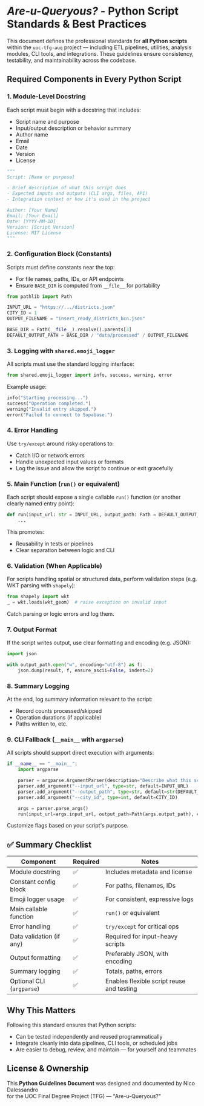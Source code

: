 # *Are-u-Queryous?* - Python Script Standards & Best Practices

This document defines the professional standards for **all Python scripts** within the `uoc-tfg-auq` project — including ETL pipelines, utilities, analysis modules, CLI tools, and integrations. These guidelines ensure consistency, testability, and maintainability across the codebase.

## Required Components in Every Python Script

### 1. Module-Level Docstring

Each script must begin with a docstring that includes:

* Script name and purpose
* Input/output description or behavior summary
* Author name
* Email
* Date
* Version
* License

```python
"""
Script: [Name or purpose]

- Brief description of what this script does
- Expected inputs and outputs (CLI args, files, API)
- Integration context or how it's used in the project

Author: [Your Name]
Email: [Your Email]
Date: [YYYY-MM-DD]
Version: [Script Version]
License: MIT License
"""
```

### 2. Configuration Block (Constants)

Scripts must define constants near the top:

* For file names, paths, IDs, or API endpoints
* Ensure `BASE_DIR` is computed from `__file__` for portability

```python
from pathlib import Path

INPUT_URL = "https://.../districts.json"
CITY_ID = 1
OUTPUT_FILENAME = "insert_ready_districts_bcn.json"

BASE_DIR = Path(__file__).resolve().parents[3]
DEFAULT_OUTPUT_PATH = BASE_DIR / "data/processed" / OUTPUT_FILENAME
```

### 3. Logging with `shared.emoji_logger`

All scripts must use the standard logging interface:

```python
from shared.emoji_logger import info, success, warning, error
```

Example usage:

```python
info("Starting processing...")
success("Operation completed.")
warning("Invalid entry skipped.")
error("Failed to connect to Supabase.")
```

### 4. Error Handling

Use `try/except` around risky operations to:

* Catch I/O or network errors
* Handle unexpected input values or formats
* Log the issue and allow the script to continue or exit gracefully

### 5. Main Function (`run()` or equivalent)

Each script should expose a single callable `run()` function (or another clearly named entry point):

```python
def run(input_url: str = INPUT_URL, output_path: Path = DEFAULT_OUTPUT_PATH, city_id: int = CITY_ID) -> None:
    ...
```

This promotes:

* Reusability in tests or pipelines
* Clear separation between logic and CLI

### 6. Validation (When Applicable)

For scripts handling spatial or structured data, perform validation steps (e.g. WKT parsing with `shapely`):

```python
from shapely import wkt
_ = wkt.loads(wkt_geom)  # raise exception on invalid input
```

Catch parsing or logic errors and log them.

### 7. Output Format

If the script writes output, use clear formatting and encoding (e.g. JSON):

```python
import json

with output_path.open("w", encoding="utf-8") as f:
    json.dump(result, f, ensure_ascii=False, indent=2)
```

### 8. Summary Logging

At the end, log summary information relevant to the script:

* Record counts processed/skipped
* Operation durations (if applicable)
* Paths written to, etc.

### 9. CLI Fallback (`__main__` with `argparse`)

All scripts should support direct execution with arguments:

```python
if __name__ == "__main__":
    import argparse

    parser = argparse.ArgumentParser(description="Describe what this script does.")
    parser.add_argument("--input_url", type=str, default=INPUT_URL)
    parser.add_argument("--output_path", type=str, default=str(DEFAULT_OUTPUT_PATH))
    parser.add_argument("--city_id", type=int, default=CITY_ID)

    args = parser.parse_args()
    run(input_url=args.input_url, output_path=Path(args.output_path), city_id=args.city_id)
```

Customize flags based on your script's purpose.

## ✅ Summary Checklist

| Component                 | Required | Notes                                     |
| ------------------------- | -------- | ----------------------------------------- |
| Module docstring          | ✅        | Includes metadata and license             |
| Constant config block     | ✅        | For paths, filenames, IDs                 |
| Emoji logger usage        | ✅        | For consistent, expressive logs           |
| Main callable function    | ✅        | `run()` or equivalent                     |
| Error handling            | ✅        | `try/except` for critical ops             |
| Data validation (if any)  | ✅        | Required for input-heavy scripts          |
| Output formatting         | ✅        | Preferably JSON, with encoding            |
| Summary logging           | ✅        | Totals, paths, errors                     |
| Optional CLI (`argparse`) | ✅        | Enables flexible script reuse and testing |

## Why This Matters

Following this standard ensures that Python scripts:

* Can be tested independently and reused programmatically
* Integrate cleanly into data pipelines, CLI tools, or scheduled jobs
* Are easier to debug, review, and maintain — for yourself and teammates

## License & Ownership

This **Python Guidelines Document** was designed and documented by Nico Dalessandro  
for the UOC Final Degree Project (TFG) — "Are-u-Queryous?"
